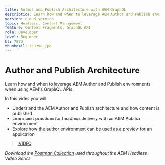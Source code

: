 ```yaml
---
title: Author and Publish Architecture with AEM GraphQL
description: Learn how and when to leverage AEM Author and Publish environments when using AEM's GraphQL APIs.
version: cloud-service
topic: Headless, Content Management
feature: Content Fragments, GraphQL API
role: Developer
level: Beginner
kt: 7873
thumbnail: 333296.jpg
---
```


# Author and Publish Architecture

Learn how and when to leverage AEM Author and Publish environments when using AEM's GraphQL APIs.

In this video you will:

+ Understand the AEM Author and Publish architecture and how content is published
+ Learn best practices for headless delivery with an AEM Publish environment
+ Explore how the author environment can be used as a preview for an application

>[!VIDEO](https://video.tv.adobe.com/v/333296/?quality=12&learn=on)

_Download the [Postman Collection](./assets/aem-headless-video-series.postman_collection.json) used throughout the AEM Headless Video Series._